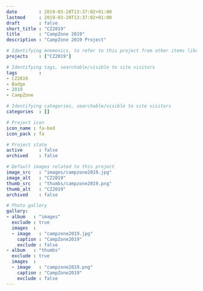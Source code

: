 ```yaml
---
date        : 2019-03-28T13:37:02+01:00
lastmod     : 2019-03-28T13:37:02+01:00
draft       : false
short_title : "CZ2019"
title       : "CampZone 2019"
description : "CampZone 2019 Project"

# Identifying mnemonics, to refer to this project from other items like blogs, etc.
projects    : ["CZ2019"]

# Identifying tags, searchable/visible to site visitors
tags        :
- CZ2019
- Badge
- 2019
- CampZone

# Identifying categories, searchable/visible to site visitors
categories  : []

# Project icon
icon_name : fa-bed
icon_pack : fa

# Project state
active      : false
archived    : false

# Default images related to this project
image_src   : "images/campzone2019.jpg"
image_alt   : "CZ2019"
thumb_src   : "thumbs/campzone2019.png"
thumb_alt   : "CZ2019"
archived    : false

# Photo gallery
gallery:
- album   : "images"
  exclude : true
  images  :
  - image   : "campzone2019.jpg"
    caption : "CampZone2019"
    exclude : false
- album   : "thumbs"
  exclude : true
  images  :
  - image   : "campzone2019.png"
    caption : "CampZone2019"
    exclude : false
---
```

